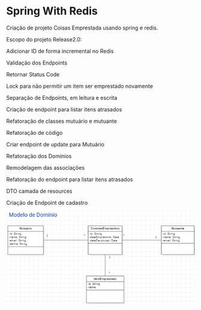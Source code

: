 # Spring With Redis
Criação de projeto Coisas Emprestada usando spring e redis.

Escopo do projeto Release2.0:

Adicionar ID de forma incremental no Redis

Validação dos Endpoints

Retornar Status Code 

Lock para não permitir um item ser emprestado novamente

Separação de Endpoints, em leitura e escrita

Criação de endpoint para listar itens atrasados

Refatoração de classes mutuário e mutuante 

Refatoração de código 

Criar endpoint de update para Mutuário 

Refatoração dos Domínios  

Remodelagem das associações

Refatoração do endpoint para listar itens atrasados

DTO camada de resources

Criação de Endpoint de cadastro




![alt text](https://github.com/mbebiano/springWithRedis/blob/main/images/modeloDominioCoisasEmprestadas.png)

